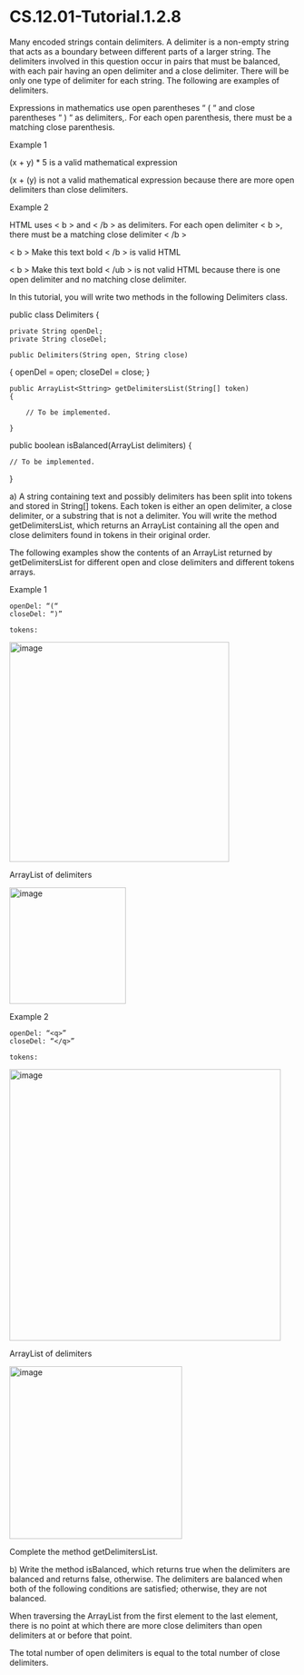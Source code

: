 # CS.12.01-Tutorial.1.2.8

Many encoded strings contain delimiters. A delimiter is a non-empty string that acts as a boundary between different parts of a larger string. The delimiters involved in this question occur in pairs that must be balanced, with each pair having an open delimiter and a close delimiter. There will be only one type of delimiter for each string. The following are examples of delimiters. 

Expressions in mathematics use open parentheses “ ( “ and close parentheses “ ) “ as delimiters,. For each open parenthesis, there must be a matching close parenthesis.

Example 1

(x + y) * 5	is a valid mathematical expression

(x + (y)		is not a valid mathematical expression because there are more open delimiters than close delimiters.

Example 2

HTML uses < b > and < /b > as delimiters. For each open delimiter < b >, there must be a matching close delimiter < /b >

< b > Make this text bold < /b >		is valid HTML

< b > Make this text bold < /ub >	is not valid HTML because there is one open delimiter and no matching close delimiter.

In this tutorial, you will write two methods in the following Delimiters class.

public class Delimiters 
{

	private String openDel;
	private String closeDel;

	public Delimiters(String open, String close) 
{
		openDel = open;
		closeDel = close;
	}

	public ArrayList<Sttring> getDelimitersList(String[] token) 
	{

		// To be implemented.

	}

public boolean isBalanced(ArrayList<String> delimiters)
{

	// To be implemented.

}


a) A string containing text and possibly delimiters has been split into tokens and stored in String[] tokens. Each token is either an open delimiter, a close delimiter, or a substring that is not a delimiter. You will write the method getDelimitersList, which returns an ArrayList containing all the open and close delimiters found in tokens in their original order.

The following examples show the contents of an ArrayList returned by getDelimitersList for different open and close delimiters and different tokens arrays.

Example 1

	openDel: “(“
	closeDel: “)”

	tokens:		

<img width="387" alt="image" src="https://github.com/techarenz/CS.12.01-Tutorial.1.2.8/assets/57818506/04fdaaa3-be4e-445c-b8b3-3415378652f1">

ArrayList of delimiters

<img width="205" alt="image" src="https://github.com/techarenz/CS.12.01-Tutorial.1.2.8/assets/57818506/c4fcf8a3-0006-454a-a591-c8597c4b125e">

Example 2

	openDel: “<q>”
	closeDel: “</q>”

	tokens:

<img width="478" alt="image" src="https://github.com/techarenz/CS.12.01-Tutorial.1.2.8/assets/57818506/ce2a7764-7477-4787-be41-9a38470c8fcb">

ArrayList of delimiters

<img width="304" alt="image" src="https://github.com/techarenz/CS.12.01-Tutorial.1.2.8/assets/57818506/6efe786d-2b6b-4c5e-8705-d4512b2844ec">

Complete the method getDelimitersList.

b) Write the method isBalanced, which returns true when the delimiters are balanced and returns false, otherwise. The delimiters are balanced when both of the following conditions are satisfied; otherwise, they are not balanced.

When traversing the ArrayList from the first element to the last element, there is no point at which there are more close delimiters than open delimiters at or before that point.

The total number of open delimiters is equal to the total number of close delimiters.
